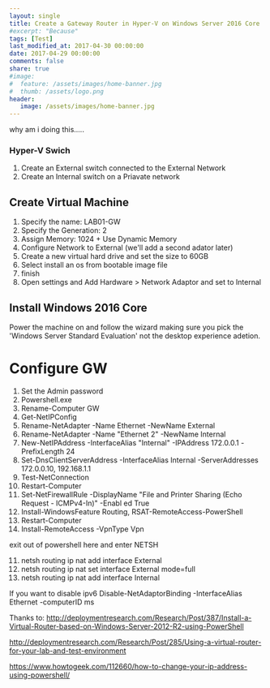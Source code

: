 ```yaml
---
layout: single
title: Create a Gateway Router in Hyper-V on Windows Server 2016 Core
#excerpt: "Because"
tags: [Test]
last_modified_at: 2017-04-30 00:00:00
date: 2017-04-29 00:00:00
comments: false
share: true
#image:
#  feature: /assets/images/home-banner.jpg
#  thumb: /assets/logo.png
header:
   image: /assets/images/home-banner.jpg
---
```

why am i doing this.....

### Hyper-V Swich
1. Create an External switch connected to the External Network 
2. Create an Internal switch on a Priavate network

## Create Virtual Machine
1. Specify the name: LAB01-GW
2. Specify the Generation: 2
3. Assign Memory: 1024 + Use Dynamic Memory
4. Configure Network to External (we'll add a second adator later)
5. Create a new virtual hard drive and set the size to 60GB
6. Select install an os from bootable image file
7. finish
8. Open settings and Add Hardware > Network Adaptor and set to Internal

## Install Windows 2016 Core
Power the machine on and follow the wizard making sure you pick the 'Windows Server Standard Evaluation' not the desktop experience adetion.

# Configure GW
1. Set the Admin password
2. Powershell.exe
1. Rename-Computer GW
2. Get-NetIPConfig
4. Rename-NetAdapter -Name Ethernet -NewName External
5. Rename-NetAdapter -Name "Ethernet 2" -NewName Internal
6. New-NetIPAddress -InterfaceAlias "Internal" -IPAddress 172.0.0.1 -PrefixLength 24
7. Set-DnsClientServerAddress -InterfaceAlias Internal -ServerAddresses 172.0.0.10, 192.168.1.1
8. Test-NetConnection
9. Restart-Computer
10. Set-NetFirewallRule -DisplayName "File and Printer Sharing (Echo Request - ICMPv4-In)" -Enabl
ed True
8. Install-WindowsFeature Routing, RSAT-RemoteAccess-PowerShell
9. Restart-Computer
10. Install-RemoteAccess -VpnType Vpn

exit out of powershell here and enter NETSH

11. netsh routing ip nat add interface External
12. netsh routing ip nat set interface External mode=full
13. netsh routing ip nat add interface Internal

If you want to disable ipv6
Disable-NetAdaptorBinding -InterfaceAlias Ethernet -computerID ms


Thanks to:
http://deploymentresearch.com/Research/Post/387/Install-a-Virtual-Router-based-on-Windows-Server-2012-R2-using-PowerShell

http://deploymentresearch.com/Research/Post/285/Using-a-virtual-router-for-your-lab-and-test-environment

https://www.howtogeek.com/112660/how-to-change-your-ip-address-using-powershell/